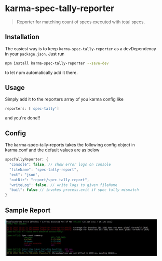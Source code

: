 # karma-spec-tally-reporter

> Reporter for matching count of specs executed with total specs.

## Installation

The easiest way is to keep `karma-spec-tally-reporter` as a devDependency in your `package.json`. Just run

```bash
npm install karma-spec-tally-reporter --save-dev
```

to let npm automatically add it there.

## Usage

Simply add it to the reporters array of you karma config like

```js
reporters: ['spec-tally']
```

and you're done!!

## Config

The karma-spec-tally-reports takes the following config object in karma.conf and the default values are as below

```js
specTallyReporter: {
  "console": false, // show error logs on console
  "fileName": "spec-tally-report",
  "ext": "json",
  "outDir": "report/spec-tally-report",
  "writeLog": false, // write logs to given fileName
  "bail": false // invokes process.exit if spec tally mismatch
}
```

## Sample Report

![This is what the report looks like](sample-output.jpg?raw=true "Sample Report")
